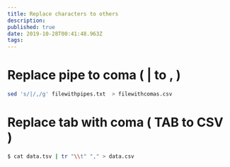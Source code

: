 ```yaml
---
title: Replace characters to others
description: 
published: true
date: 2019-10-28T00:41:48.963Z
tags: 
---
```


# Replace pipe to coma ( | to , )


```sh
sed 's/|/,/g' filewithpipes.txt  > filewithcomas.csv
```

# Replace tab with coma ( TAB to CSV )
```sh
$ cat data.tsv | tr "\\t" "," > data.csv
```